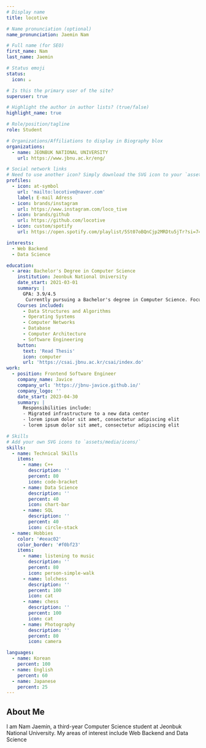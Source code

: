 ```yaml
---
# Display name
title: locotive

# Name pronunciation (optional)
name_pronunciation: Jaemin Nam

# Full name (for SEO)
first_name: Nam
last_name: Jaemin

# Status emoji
status:
  icon: ☕️

# Is this the primary user of the site?
superuser: true

# Highlight the author in author lists? (true/false)
highlight_name: true

# Role/position/tagline
role: Student

# Organizations/Affiliations to display in Biography blox
organizations:
  - name: JEONBUK NATIONAL UNIVERSITY
    url: https://www.jbnu.ac.kr/eng/

# Social network links
# Need to use another icon? Simply download the SVG icon to your `assets/media/icons/` folder.
profiles:
  - icon: at-symbol
    url: 'mailto:locotive@naver.com'
    label: E-mail Adress
  - icon: brands/instagram
    url: https://www.instagram.com/loco_tive
  - icon: brands/github
    url: https://github.com/locotive
  - icon: custom/spotify
    url: https://open.spotify.com/playlist/5St07oBQnCjp2MRDtu5jTr?si=74b97ff67c9e4b0d

interests:
  - Web Backend
  - Data Science

education:
  - area: Bachelor's Degree in Computer Science
    institution: Jeonbuk National University
    date_start: 2021-03-01
    summary: |
      GPA: 3.9/4.5
       Currently pursuing a Bachelor's degree in Computer Science. Focused on software engineering, algorithms, and machine learning. Actively involved in various programming projects and competitions.
    Courses included:
      - Data Structures and Algorithms
      - Operating Systems
      - Computer Networks
      - Database
      - Computer Architecture
      - Software Engineering
    button:
      text: 'Read Thesis'
      icon: computer
      url: 'https://csai.jbnu.ac.kr/csai/index.do'
work:
  - position: Frontend Software Engineer
    company_name: Javice
    company_url: 'https://jbnu-javice.github.io/'
    company_logo: ''
    date_start: 2023-04-30
    summary: |
      Responsibilities include:
      - Migrated infrastructure to a new data center
      - lorem ipsum dolor sit amet, consectetur adipiscing elit
      - lorem ipsum dolor sit amet, consectetur adipiscing elit

# Skills
# Add your own SVG icons to `assets/media/icons/`
skills:
  - name: Technical Skills
    items:
      - name: C++
        description: ''
        percent: 80
        icon: code-bracket
      - name: Data Science
        description: ''
        percent: 40
        icon: chart-bar
      - name: SQL
        description: ''
        percent: 40
        icon: circle-stack
  - name: Hobbies
    color: '#eeac02'
    color_border: '#f0bf23'
    items:
      - name: listening to music
        description: ''
        percent: 80
        icon: person-simple-walk
      - name: lolchess
        description: ''
        percent: 100
        icon: cat
      - name: chess
        description: ''
        percent: 100
        icon: cat
      - name: Photography
        description: ''
        percent: 80
        icon: camera

languages:
  - name: Korean
    percent: 100
  - name: English
    percent: 60
  - name: Japanese
    percent: 25
---
```


## About Me

I am Nam Jaemin, a third-year Computer Science student at Jeonbuk National University. My areas of interest include Web Backend and Data Science